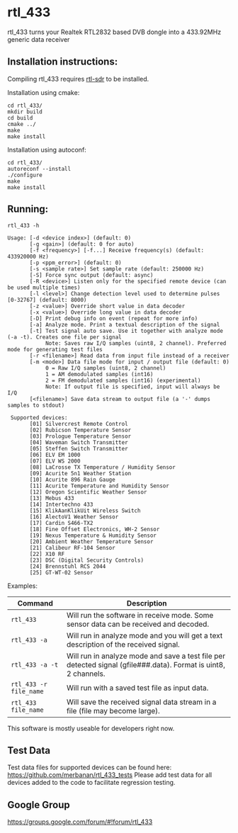rtl_433
=======

rtl_433 turns your Realtek RTL2832 based DVB dongle into a 433.92MHz generic data receiver

Installation instructions:
--------------------------

Compiling rtl_433 requires [rtl-sdr](http://sdr.osmocom.org/trac/wiki/rtl-sdr) to be installed.

Installation using cmake:

    cd rtl_433/
    mkdir build
    cd build
    cmake ../
    make
    make install

Installation using autoconf:

    cd rtl_433/
    autoreconf --install
    ./configure
    make
    make install


Running:
--------

    rtl_433 -h

    Usage: [-d <device index>] (default: 0)
           [-g <gain>] (default: 0 for auto)
           [-f <frequency>] [-f...] Receive frequency(s) (default: 433920000 Hz)
           [-p <ppm_error>] (default: 0)
           [-s <sample rate>] Set sample rate (default: 250000 Hz)
           [-S] Force sync output (default: async)
           [-R <device>] Listen only for the specified remote device (can be used multiple times)
           [-l <level>] Change detection level used to determine pulses [0-32767] (default: 8000)
           [-z <value>] Override short value in data decoder
           [-x <value>] Override long value in data decoder
           [-D] Print debug info on event (repeat for more info)
           [-a] Analyze mode. Print a textual description of the signal
           [-t] Test signal auto save. Use it together with analyze mode (-a -t). Creates one file per signal
                Note: Saves raw I/Q samples (uint8, 2 channel). Preferred mode for generating test files
           [-r <filename>] Read data from input file instead of a receiver
           [-m <mode>] Data file mode for input / output file (default: 0)
                0 = Raw I/Q samples (uint8, 2 channel)
                1 = AM demodulated samples (int16)
                2 = FM demodulated samples (int16) (experimental)
                Note: If output file is specified, input will always be I/Q
           [<filename>] Save data stream to output file (a '-' dumps samples to stdout)

     Supported devices:
           [01] Silvercrest Remote Control
           [02] Rubicson Temperature Sensor
           [03] Prologue Temperature Sensor
           [04] Waveman Switch Transmitter
           [05] Steffen Switch Transmitter
           [06] ELV EM 1000
           [07] ELV WS 2000
           [08] LaCrosse TX Temperature / Humidity Sensor
           [09] Acurite 5n1 Weather Station
           [10] Acurite 896 Rain Gauge
           [11] Acurite Temperature and Humidity Sensor
           [12] Oregon Scientific Weather Sensor
           [13] Mebus 433
           [14] Intertechno 433
           [15] KlikAanKlikUit Wireless Switch
           [16] AlectoV1 Weather Sensor
           [17] Cardin S466-TX2
           [18] Fine Offset Electronics, WH-2 Sensor
           [19] Nexus Temperature & Humidity Sensor
           [20] Ambient Weather Temperature Sensor
           [21] Calibeur RF-104 Sensor
           [22] X10 RF
           [23] DSC (Digital Security Controls)
           [24] Brennstuhl RCS 2044
           [25] GT-WT-02 Sensor


Examples:

| Command | Description
|---------|------------
| `rtl_433` | Will run the software in receive mode. Some sensor data can be received and decoded.
| `rtl_433 -a` | Will run in analyze mode and you will get a text description of the received signal.
| `rtl_433 -a -t` | Will run in analyze mode and save a test file per detected signal (gfile###.data). Format is uint8, 2 channels.
| `rtl_433 -r file_name` | Will run with a saved test file as input data.
| `rtl_433 file_name` | Will save the received signal data stream in a file (file may become large).

This software is mostly useable for developers right now.

Test Data
------------

Test data files for supported devices can be found here: https://github.com/merbanan/rtl_433_tests
Please add test data for all devices added to the code to facilitate regression testing.

Google Group
------------

https://groups.google.com/forum/#!forum/rtl_433
